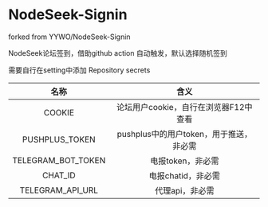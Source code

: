 # NodeSeek-Signin
forked from YYWO/NodeSeek-Signin

NodeSeek论坛签到，借助github action 自动触发，默认选择随机签到

需要自行在setting中添加 Repository secrets



|  名称  |                 含义                  |
| :----: | :-----------------------------------: |
| COOKIE | 论坛用户cookie，自行在浏览器F12中查看 |
|    PUSHPLUS_TOKEN    | pushplus中的用户token，用于推送，非必需 |
| TELEGRAM_BOT_TOKEN | 电报token，非必需 |
| CHAT_ID | 电报chatid，非必需 |
| TELEGRAM_API_URL | 代理api，非必需 |



